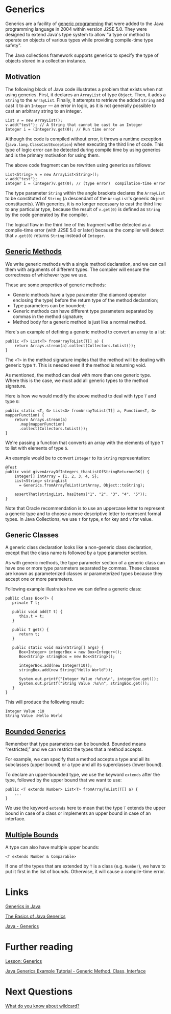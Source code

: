 # Generics
Generics are a facility of [generic programming](https://en.wikipedia.org/wiki/Generic_programming) that were added to the Java programming language in 2004 within version J2SE 5.0. They were designed to extend Java's type system to allow "a type or method to operate on objects of various types while providing compile-time type safety".

The Java collections framework supports generics to specify the type of objects stored in a collection instance.

## Motivation
The following block of Java code illustrates a problem that exists when not using generics. First, it declares an `ArrayList` of type `Object`. Then, it adds a `String` to the `ArrayList`. Finally, it attempts to retrieve the added `String` and cast it to an `Integer` — an error in logic, as it is not generally possible to cast an arbitrary string to an integer.
```
List v = new ArrayList();
v.add("test"); // A String that cannot be cast to an Integer
Integer i = (Integer)v.get(0); // Run time error
```

Although the code is compiled without error, it throws a runtime exception (`java.lang.ClassCastException`) when executing the third line of code. This type of logic error can be detected during compile time by using generics and is the primary motivation for using them.

The above code fragment can be rewritten using generics as follows:
```
List<String> v = new ArrayList<String>();
v.add("test");
Integer i = (Integer)v.get(0); // (type error)  compilation-time error
```

The type parameter `String` within the angle brackets declares the `ArrayList` to be constituted of `String` (a descendant of the `ArrayList`'s generic `Object` constituents). With generics, it is no longer necessary to cast the third line to any particular type, because the result of `v.get(0)` is defined as `String` by the code generated by the compiler.

The logical flaw in the third line of this fragment will be detected as a compile-time error (with J2SE 5.0 or later) because the compiler will detect that `v.get(0)` returns `String` instead of `Integer`.

## [Generic Methods](https://www.baeldung.com/java-generics#generic-methods)
We write generic methods with a single method declaration, and we can call them with arguments of different types. The compiler will ensure the correctness of whichever type we use.

These are some properties of generic methods:
- Generic methods have a type parameter (the diamond operator enclosing the type) before the return type of the method declaration;
- Type parameters can be bounded;
- Generic methods can have different type parameters separated by commas in the method signature;
- Method body for a generic method is just like a normal method.

Here's an example of defining a generic method to convert an array to a list:
```
public <T> List<T> fromArrayToList(T[] a) {   
    return Arrays.stream(a).collect(Collectors.toList());
}
```

The `<T>` in the method signature implies that the method will be dealing with generic type `T`. This is needed even if the method is returning void.

As mentioned, the method can deal with more than one generic type. Where this is the case, we must add all generic types to the method signature.

Here is how we would modify the above method to deal with type `T` and type `G`:
```
public static <T, G> List<G> fromArrayToList(T[] a, Function<T, G> mapperFunction) {
    return Arrays.stream(a)
      .map(mapperFunction)
      .collect(Collectors.toList());
}
```

We're passing a function that converts an array with the elements of type `T` to list with elements of type `G`.

An example would be to convert `Integer` to its `String` representation:
```
@Test
public void givenArrayOfIntegers_thanListOfStringReturnedOK() {
    Integer[] intArray = {1, 2, 3, 4, 5};
    List<String> stringList
      = Generics.fromArrayToList(intArray, Object::toString);
 
    assertThat(stringList, hasItems("1", "2", "3", "4", "5"));
}
```

Note that Oracle recommendation is to use an uppercase letter to represent a generic type and to choose a more descriptive letter to represent formal types. In Java Collections, we use `T` for type, `K` for key and `V` for value.

## Generic Classes
A generic class declaration looks like a non-generic class declaration, except that the class name is followed by a type parameter section.

As with generic methods, the type parameter section of a generic class can have one or more type parameters separated by commas. These classes are known as parameterized classes or parameterized types because they accept one or more parameters.

Following example illustrates how we can define a generic class:
```
public class Box<T> {
   private T t;

   public void add(T t) {
      this.t = t;
   }

   public T get() {
      return t;
   }

   public static void main(String[] args) {
      Box<Integer> integerBox = new Box<Integer>();
      Box<String> stringBox = new Box<String>();
    
      integerBox.add(new Integer(10));
      stringBox.add(new String("Hello World"));

      System.out.printf("Integer Value :%d\n\n", integerBox.get());
      System.out.printf("String Value :%s\n", stringBox.get());
   }
}
```

This will produce the following result:
```
Integer Value :10
String Value :Hello World
```

## [Bounded Generics](https://www.baeldung.com/java-generics#1-bounded-generics)
Remember that type parameters can be bounded. Bounded means “restricted,” and we can restrict the types that a method accepts.

For example, we can specify that a method accepts a type and all its subclasses (upper bound) or a type and all its superclasses (lower bound).

To declare an upper-bounded type, we use the keyword `extends` after the type, followed by the upper bound that we want to use:
```
public <T extends Number> List<T> fromArrayToList(T[] a) {
    ...
}
```

We use the keyword `extends` here to mean that the type `T` extends the upper bound in case of a class or implements an upper bound in case of an interface.

## [Multiple Bounds](https://www.baeldung.com/java-generics#2-multiple-bounds)
A type can also have multiple upper bounds:
```
<T extends Number & Comparable>
```

If one of the types that are extended by `T` is a class (e.g. `Number`), we have to put it first in the list of bounds. Otherwise, it will cause a compile-time error.

# Links
[Generics in Java](https://en.wikipedia.org/wiki/Generics_in_Java)

[The Basics of Java Generics](https://www.baeldung.com/java-generics#generic-methods)

[Java - Generics](https://www.tutorialspoint.com/java/java_generics.htm)

# Further reading
[Lesson: Generics](https://docs.oracle.com/javase/tutorial/java/generics/index.html)

[Java Generics Example Tutorial - Generic Method, Class, Interface](https://www.digitalocean.com/community/tutorials/java-generics-example-method-class-interface)

# Next Questions
[What do you know about wildcard?](https://github.com/Kirchhoff-/Android-Interview-Questions/blob/master/Java/What%20do%20you%20know%20about%20wildcard.md)

